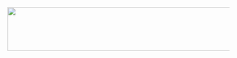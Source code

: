 <div id="header" align="center">
  <img src="https://media.giphy.com/media/znFOMXuHVkV36qzdbJ/giphy.gif" width="600" height="100"/>
</div>
